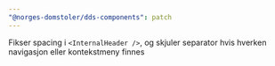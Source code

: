 ```yaml
---
"@norges-domstoler/dds-components": patch
---
```


Fikser spacing i `<InternalHeader />`, og skjuler separator hvis hverken navigasjon eller kontekstmeny finnes
